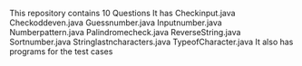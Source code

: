 This repository contains 10 Questions
It has
Checkinput.java
Checkoddeven.java
Guessnumber.java
Inputnumber.java
Numberpattern.java
Palindromecheck.java
ReverseString.java
Sortnumber.java
Stringlastncharacters.java
TypeofCharacter.java
It also has programs for the test cases
